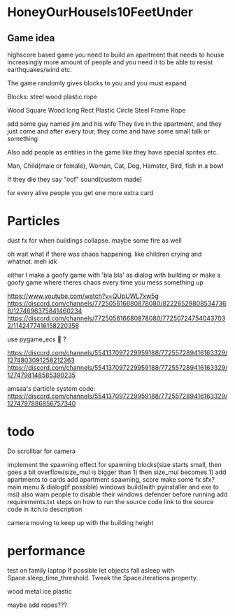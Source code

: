 # HoneyOurHouseIs10FeetUnder

## Game idea

highscore based game
you need to build an apartment that needs to house increasingly more amount of people
and you need it to be able to resist earthquakes/wind etc.

The game randomly gives blocks to you and you must expand

Blocks:
steel
wood
plastic
rope

Wood Square
Wood long Rect
Plastic Circle
Steel Frame
Rope

add some guy named jim and his wife
They live in the apartment, and they just come
and after every tour, they come and have some small talk or something

Also add people as entities in the game
like they have special sprites etc.

Man, Child(male or female), Woman, Cat, Dog, Hamster, Bird, fish in a bowl

İf they die they say "oof" sound(custom made)

for every alive people you get one more extra card

# Particles

dust fx for when buildings collapse. maybe some fire as well

oh wait what if there was chaos happening. like children crying and whatnot. meh idk

either I make a goofy game with 'bla bla' as dialog with building
or make a goofy game where theres chaos every time you mess something up

https://www.youtube.com/watch?v=QUpUWL7xw5g
https://discord.com/channels/772505616680878080/822265298085347368/1274696375841460234
https://discord.com/channels/772505616680878080/772507247540437032/1142477416158220358

use pygame_ecs :eyes: ?

https://discord.com/channels/554137097229959188/772557289416163329/1274803091258212363
https://discord.com/channels/554137097229959188/772557289416163329/1274798148585390235

amsaa's particle system code: https://discord.com/channels/554137097229959188/772557289416163329/1274797886856757340

# todo

Do scrollbar for camera

implement the spawning effect for spawning blocks(size starts small, then goes a bit overflow(size_mul is bigger than 1) then size_mul becomes 1)
add apartments to cards
add apartment spawning, score
make some fx
sfx?
main menu & dialog(if possible)
windows build(with pyinstaller and exe to msi) also warn people to disable their windows defender before running
add requirements.txt
steps on how to run the source code
link to the source code in itch.io description

camera moving to keep up with the building height

# performance

test on family laptop
If possible let objects fall asleep with Space.sleep_time_threshold.
Tweak the Space.iterations property.


wood
metal
ice
plastic

maybe add ropes???
